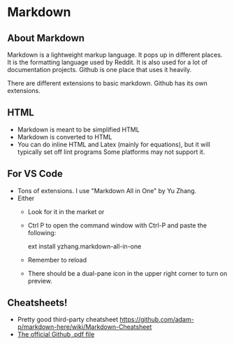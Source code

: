 # Markdown

## About Markdown

Markdown is a lightweight markup language.  It pops up in different places.  It is the formatting language used by Reddit.  It is also used for a lot of documentation projects.  Github is one place that uses it heavily.

There are different extensions to basic markdown.  Github has its own extensions.

## HTML

* Markdown is meant to be simplified HTML
* Markdown is converted to HTML
* You can do inline HTML and Latex (mainly for equations), but it will typically set off lint programs Some platforms may not support it.

## For VS Code

* Tons of extensions.  I use "Markdown All in One" by Yu Zhang.
* Either
  * Look for it in the market or
  * Ctrl P to open the command window with Ctrl-P and paste the following:

      ext install yzhang.markdown-all-in-one

  * Remember to reload
  * There should be a dual-pane icon in the upper right corner to turn on preview.

## Cheatsheets!

* Pretty good third-party cheatsheet https://github.com/adam-p/markdown-here/wiki/Markdown-Cheatsheet
* [The official Github .pdf file](https://guides.github.com/pdfs/markdown-cheatsheet-online.pdf)


